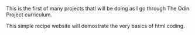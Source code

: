 This is the first of many projects thatI will be doing as I go through The Odin Project
curriculum. 

This simple recipe website will demostrate the very basics of html coding.